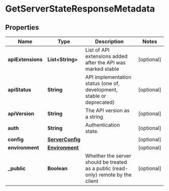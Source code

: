 

# GetServerStateResponseMetadata

## Properties

Name | Type | Description | Notes
------------ | ------------- | ------------- | -------------
**apiExtensions** | **List&lt;String&gt;** | List of API extensions added after the API was marked stable |  [optional]
**apiStatus** | **String** | API implementation status (one of, development, stable or deprecated) |  [optional]
**apiVersion** | **String** | The API version as a string |  [optional]
**auth** | **String** | Authentication state. |  [optional]
**config** | [**ServerConfig**](ServerConfig.md) |  |  [optional]
**environment** | [**Environment**](Environment.md) |  |  [optional]
**_public** | **Boolean** | Whether the server should be treated as a public (read-only) remote by the client |  [optional]



